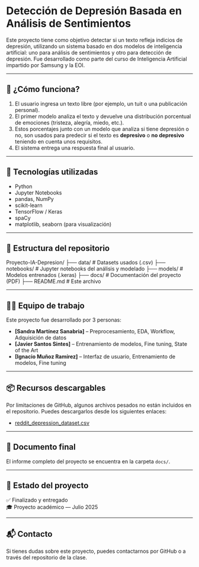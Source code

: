 # Detección de Depresión Basada en Análisis de Sentimientos

Este proyecto tiene como objetivo detectar si un texto refleja indicios de depresión, utilizando un sistema basado en dos modelos de inteligencia artificial: uno para análisis de sentimientos y otro para detección de depresión. Fue desarrollado como parte del curso de Inteligencia Artificial impartido por Samsung y la EOI.

---

## 🧠 ¿Cómo funciona?

1. El usuario ingresa un texto libre (por ejemplo, un tuit o una publicación personal).
2. El primer modelo analiza el texto y devuelve una distribución porcentual de emociones (tristeza, alegría, miedo, etc.).
3. Estos porcentajes junto con un modelo que analiza si tiene depresión o no, son usados para predecir si el texto es **depresivo** o **no depresivo** teniendo en cuenta unos requisitos.
4. El sistema entrega una respuesta final al usuario.

---

## 🧰 Tecnologías utilizadas

- Python
- Jupyter Notebooks
- pandas, NumPy
- scikit-learn
- TensorFlow / Keras
- spaCy
- matplotlib, seaborn (para visualización)

---

## 📁 Estructura del repositorio

Proyecto-IA-Depresion/
├── data/ # Datasets usados (.csv)
├── notebooks/ # Jupyter notebooks del análisis y modelado
├── models/ # Modelos entrenados (.keras)
├── docs/ # Documentación del proyecto (PDF)
├── README.md # Este archivo


---

## 👨‍💻 Equipo de trabajo

Este proyecto fue desarrollado por 3 personas:

- **[Sandra Martínez Sanabria]** – Preprocesamiento, EDA, Workflow, Adquisición de datos  
- **[Javier Santos Sintes]** – Entrenamiento de modelos, Fine tuning, State of the Art  
- **[Ignacio Muñoz Ramírez]** – Interfaz de usuario, Entrenamiento de modelos, Fine tuning  

---

## 📦 Recursos descargables

Por limitaciones de GitHub, algunos archivos pesados no están incluidos en el repositorio. Puedes descargarlos desde los siguientes enlaces:

- [reddit_depression_dataset.csv](https://drive.google.com/file/d/1je9tySQbwDCWrs-Gm6mGCICgEz92PRTR/view?usp=share_link)

---

## 📄 Documento final

El informe completo del proyecto se encuentra en la carpeta `docs/`.

---

## 📌 Estado del proyecto

✅ Finalizado y entregado  
🎓 Proyecto académico — Julio 2025

---

## 📬 Contacto

Si tienes dudas sobre este proyecto, puedes contactarnos por GitHub o a través del repositorio de la clase.


